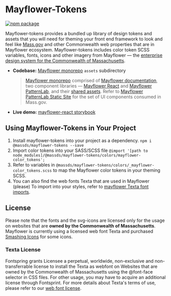 # Mayflower-Tokens
[![npm package][npm-badge]][npm]

Mayflower-tokens provides a bundled up library of design tokens and assets that you will need for theming your front end framework to look and feel like [Mass.gov](https://mass.gov) and other Commonwealth web properties that are in Mayflower ecosystem. Mayflower-tokens includes color token SCSS variables, fonts, icons and other imagery from Mayflower — the [enterprise design system for the Commonwealth of Massachusetts][mayflower-doc].

- **Codebase:** [Mayflower monorepo][mayflower-github] `assets` subdirectory
  >[Mayflower monorepo][mayflower-github] comprised of [Mayflower documentation][mayflower-doc], two component libraries — [Mayflower React][react-storybook] and [Mayflower PatternLab][patternLab], and their [shared assets][shared-assets].
  > Refer to [Mayflower PatternLab Static Site][patternlab] for the set of UI components consumed in Mass.gov.
- **Live demo:** [mayflower-react storybook][react-storybook]

## Using Mayflower-Tokens in Your Project
1. Install mayflower-tokens into your project as a dependency.
`npm i @massds/mayflower-tokens --save`
2. Import color tokens into your SASS/SCSS file
`@import '[path to node_modules]/@massds/mayflower-tokens/colors/mayflower-color_tokens';`
3. Refer to variables in `@massds/mayflower-tokens/colors/_mayflower-color_tokens.scss` to map the Mayflower color tokens in your theming SCSS.
4. You can also find the web fonts Texta that are used in Mayflower (please)
To import into your styles, refer to [mayflower Texta font imports](https://github.com/massgov/mayflower/blob/develop/assets/scss/00-base/_fonts.scss).

## License
Please note that the fonts and the svg-icons are licensed only for the usage on websites that are **owned by the Commonwealth of Massachusetts**. Mayflower is currently using a licensed web font Texta and purchased [Smashing Icons](https://smashicons.com/) for some icons.

### Texta License
Fontspring grants Licensee a perpetual, worldwide, non-exclusive and non-transferrable license to install the Texta as webfont on Websites that are owned by the Commonwealth of Massachusetts using the @font-face selector in CSS files. For other usage, you may have to acquire an additional license through Fontsprint.
For more details about Texta's terms of use, please refer to our [web font license](https://www.fontspring.com/lic/htswufoczd).



[npm-badge]: https://img.shields.io/npm/v/@massds/mayflower-react.png?style=flat-square
[npm]: https://www.npmjs.com/package/@massds/mayflower-tokens
[mayflower-github]: https://github.com/massgov/mayflower
[mayflower-doc]: https://www.mass.gov/mayflower
[react-storybook]: https://mayflower-react.digital.mass.gov
[react-starter]: https://github.com/massgov/mayflower-react-starter
[patternlab]: https://mayflower.digital.mass.gov
[shared-assets]: https://github.com/massgov/mayflower/tree/develop/assets
